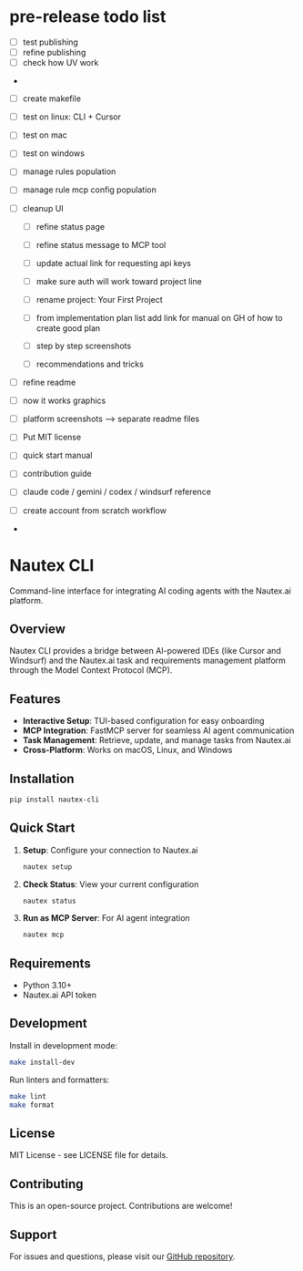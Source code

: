 # pre-release todo list

- [ ] test publishing
- [ ] refine publishing
- [ ] check how UV work
- 
- [ ] create makefile
- [ ] test on linux: CLI + Cursor
- [ ] test on mac
- [ ] test on windows

- [ ] manage rules population 
- [ ] manage rule mcp config population

- [ ] cleanup UI
  - [ ] refine status page
  - [ ] refine status message to MCP tool
  - [ ] update actual link for requesting api keys 
   - [ ] make sure auth will work toward project line
   - [ ] rename project: Your First Project
   - [ ] from implementation plan list add link for manual on GH of how to create good plan
    - [ ] step by step screenshots
    - [ ] recommendations and tricks


- [ ] refine readme
 - [ ] now it works graphics
 - [ ] platform screenshots --> separate readme files
 - [ ] Put MIT license
 - [ ] quick start manual
 - [ ] contribution guide
 - [ ] claude code / gemini / codex / windsurf reference
- [ ] create account from scratch workflow
- 


# Nautex CLI

Command-line interface for integrating AI coding agents with the Nautex.ai platform.

## Overview

Nautex CLI provides a bridge between AI-powered IDEs (like Cursor and Windsurf) and the Nautex.ai task and requirements management platform through the Model Context Protocol (MCP).

## Features

- **Interactive Setup**: TUI-based configuration for easy onboarding
- **MCP Integration**: FastMCP server for seamless AI agent communication
- **Task Management**: Retrieve, update, and manage tasks from Nautex.ai
- **Cross-Platform**: Works on macOS, Linux, and Windows

## Installation

```bash
pip install nautex-cli
```

## Quick Start

1. **Setup**: Configure your connection to Nautex.ai
   ```bash
   nautex setup
   ```

2. **Check Status**: View your current configuration
   ```bash
   nautex status
   ```

3. **Run as MCP Server**: For AI agent integration
   ```bash
   nautex mcp
   ```

## Requirements

- Python 3.10+
- Nautex.ai API token

## Development

Install in development mode:

```bash
make install-dev
```

Run linters and formatters:

```bash
make lint
make format
```

## License

MIT License - see LICENSE file for details.

## Contributing

This is an open-source project. Contributions are welcome!

## Support

For issues and questions, please visit our [GitHub repository](https://github.com/nautex-ai/nautex-cli). 
